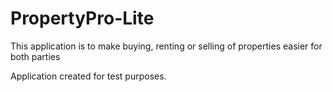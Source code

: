 # PropertyPro-Lite

This application is to make buying, renting or selling of properties easier for both parties

Application created for test purposes.
